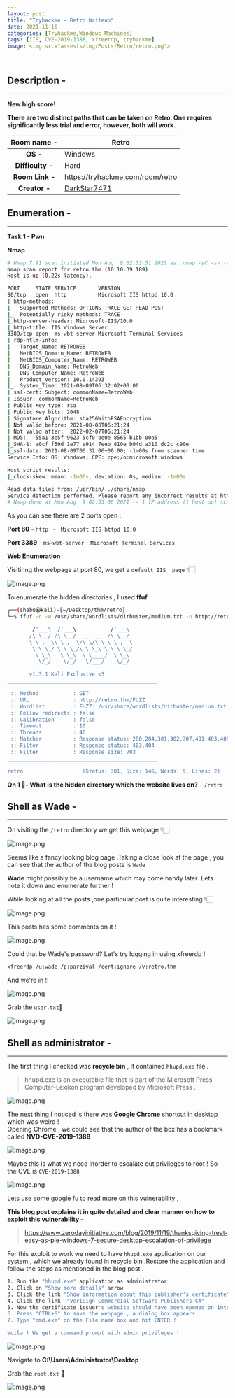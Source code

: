 ```yaml
---
layout: post
title: "Tryhackme — Retro Writeup"
date: 2021-11-16  
categories: [Tryhackme,Windows Machines]
tags: [IIS, CVE-2019-1388, xfreerdp, tryhackme]
image: <img src="assests/img/Posts/Retro/retro.png"> 

---
```


## Description - 
____________________________________________________

**New high score!**

**There are two distinct paths that can be taken on Retro. One requires significantly less trial and error, however, both will work.**

| **Room name  -** | Retro |
|:---:|---|
| **OS   -**    | Windows |
| **Difficulty -** | Hard |
| **Room Link   -** | https://tryhackme.com/room/retro |
| **Creator   -** | [DarkStar7471](https://twitter.com/darkstar7471) |

## Enumeration -
____________________________________________________

**Task 1 - Pwn**

**Nmap**

```bash
# Nmap 7.91 scan initiated Mon Aug  9 02:32:51 2021 as: nmap -sC -sV -v -p 80,3389 -oN retro.nmap retro.thm
Nmap scan report for retro.thm (10.10.39.189)
Host is up (0.22s latency).

PORT     STATE SERVICE       VERSION
80/tcp   open  http          Microsoft IIS httpd 10.0
| http-methods: 
|   Supported Methods: OPTIONS TRACE GET HEAD POST
|_  Potentially risky methods: TRACE
|_http-server-header: Microsoft-IIS/10.0
|_http-title: IIS Windows Server
3389/tcp open  ms-wbt-server Microsoft Terminal Services
| rdp-ntlm-info: 
|   Target_Name: RETROWEB
|   NetBIOS_Domain_Name: RETROWEB
|   NetBIOS_Computer_Name: RETROWEB
|   DNS_Domain_Name: RetroWeb
|   DNS_Computer_Name: RetroWeb
|   Product_Version: 10.0.14393
|_  System_Time: 2021-08-09T06:32:02+00:00
| ssl-cert: Subject: commonName=RetroWeb
| Issuer: commonName=RetroWeb
| Public Key type: rsa
| Public Key bits: 2048
| Signature Algorithm: sha256WithRSAEncryption
| Not valid before: 2021-08-08T06:21:24
| Not valid after:  2022-02-07T06:21:24
| MD5:   55a1 3e5f 9623 5cf0 be0e 8565 b1bb 00a5
|_SHA-1: a0cf f59d 1e77 e914 7eeb 810e b04d a310 dc2c c90e
|_ssl-date: 2021-08-09T06:32:06+00:00; -1m00s from scanner time.
Service Info: OS: Windows; CPE: cpe:/o:microsoft:windows

Host script results:
|_clock-skew: mean: -1m00s, deviation: 0s, median: -1m00s

Read data files from: /usr/bin/../share/nmap
Service detection performed. Please report any incorrect results at https://nmap.org/submit/ .
# Nmap done at Mon Aug  9 02:33:06 2021 -- 1 IP address (1 host up) scanned in 15.70 seconds
``` 
As you can see there are 2 ports open :

**Port 80** - `http ` - ` Microsoft IIS httpd 10.0`

**Port 3389** - `ms-wbt-server` -  `Microsoft Terminal Services`

**Web Enumeration**

Visitinng the webpage at port 80, we get a `default IIS  page` 👇🏻


![image.png](https://cdn.hashnode.com/res/hashnode/image/upload/v1628496207799/WpfvKksHP.png)


To enumerate the hidden directories , I used **ffuf**


```bash
┌──(shebu㉿kali)-[~/Desktop/thm/retro]
└─$ ffuf -c -w /usr/share/wordlists/dirbuster/medium.txt -u http://retro.thm/FUZZ -fc 403,404 -fs 703

        /'___\  /'___\           /'___\       
       /\ \__/ /\ \__/  __  __  /\ \__/       
       \ \ ,__\\ \ ,__\/\ \/\ \ \ \ ,__\      
        \ \ \_/ \ \ \_/\ \ \_\ \ \ \ \_/      
         \ \_\   \ \_\  \ \____/  \ \_\       
          \/_/    \/_/   \/___/    \/_/       

       v1.3.1 Kali Exclusive <3
________________________________________________

 :: Method           : GET
 :: URL              : http://retro.thm/FUZZ
 :: Wordlist         : FUZZ: /usr/share/wordlists/dirbuster/medium.txt
 :: Follow redirects : false
 :: Calibration      : false
 :: Timeout          : 10
 :: Threads          : 40
 :: Matcher          : Response status: 200,204,301,302,307,401,403,405
 :: Filter           : Response status: 403,404
 :: Filter           : Response size: 703
________________________________________________

retro                   [Status: 301, Size: 146, Words: 9, Lines: 2]
```

**Qn 1 🎯- What is the hidden directory which the website lives on?** - `/retro `

 
## Shell as Wade -
____________________________________________________

On visiting the `/retro` directory we get this webpage  👇🏻

![image.png](https://cdn.hashnode.com/res/hashnode/image/upload/v1628497851032/m91ozeahl.png)
 
Seems like a fancy looking blog page .Taking a close look at the page , you can see that the author of the blog posts is `Wade` 

**Wade** might possibly be a username which may come handy later .Lets note it down and enumerate further !

While looking at all the posts ,one particular post is quite interesting 👇🏻

![image.png](https://cdn.hashnode.com/res/hashnode/image/upload/v1628498192898/LmlCC_-F0.png)

This posts has some comments on it !

![image.png](https://cdn.hashnode.com/res/hashnode/image/upload/v1628498336717/tVhZoC5NM.png)

Could that be Wade's password? Let's try logging in using xfreerdp !


```bash
xfreerdp /u:wade /p:parzival /cert:ignore /v:retro.thm
``` 
And we're in !!

![image.png](https://cdn.hashnode.com/res/hashnode/image/upload/v1628498610359/qsqeJCwxd.png)


Grab the `user.txt`🚩 

![image.png](https://cdn.hashnode.com/res/hashnode/image/upload/v1628498965342/8JUkfeIvh.png)

## Shell as administrator -
____________________________________________________

The first thing I checked was **recycle bin** , It contained `hhupd.exe` file .

> hhupd.exe is an executable file that is part of the Microsoft Press Computer-Lexikon program developed by Microsoft Press .


![image.png](https://cdn.hashnode.com/res/hashnode/image/upload/v1628501313225/yrffg7Hay.png)

The next thing I noticed is there was **Google Chrome** shortcut in desktop which was weird !  
Opening Chrome , we could see that the author of the box has a bookmark called **NVD-CVE-2019-1388** 

![image.png](https://cdn.hashnode.com/res/hashnode/image/upload/v1628499422018/d61jwREHl.png)

Maybe this is  what we need inorder to escalate out privileges to root !
 So the CVE is `CVE-2019-1388`


![image.png](https://cdn.hashnode.com/res/hashnode/image/upload/v1628501345278/tt0bOdAxv.png)

Lets use some google fu to read more on this vulnerability ,

**This blog post explains it in quite detailed and clear manner on how to exploit this vulnerability -**

> https://www.zerodayinitiative.com/blog/2019/11/19/thanksgiving-treat-easy-as-pie-windows-7-secure-desktop-escalation-of-privilege

For this exploit to work we need to have `hhupd.exe` application on our system , which we already found in recycle bin .Restore the application and follow the steps as mentioned in the blog post .


```bash
1. Run the "hhupd.exe" application as administrator
2. Click on "Show more details" arrow
3. Click the link "Show information about this publisher's certificate"
4. Click the link  "VeriSign Commercial Software Publishers CA"
5. Now the certificate issuer's website should have been opened on internet explorer!
6. Press "CTRL+S" to save the webpage , a dialog box appears 
7. Type "cmd.exe" on the File name box and hit ENTER !

Voila ! We get a command prompt with admin privileges !
``` 

![image.png](https://cdn.hashnode.com/res/hashnode/image/upload/v1628500476774/rBOSJ3Uvo.png)

Navigate to **C:\Users\Administrator\Desktop**

Grab the `root.txt` 🚩


![image.png](https://cdn.hashnode.com/res/hashnode/image/upload/v1628500633111/FE7yJpFOJ.png)

